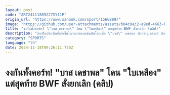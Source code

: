 ```yaml
---
layout: post
code: "ART24111809227SY11P"
origin_url: "https://www.sanook.com/sport/1566889/"
image: "https://github.com/user-attachments/assets/b04c9ac2-a9ed-4663-bca6-092c4eb5e8a1"
title: "งงกันทั้งคอร์ท! \"บาส เดชาพล\" โดน \"ใบเหลือง\" แต่สุดท้าย BWF สั่งยกเลิก (คลิป)"
description: "ถือเป็นประเด็นที่เกิดขึ้นในวงการแบดมินตันโลกเมื่อ \"บาส\" เดชาพล พัววรานุเคราะห์ นักตบลูกขนไก่ชาวไทย โดนใบเหลือง ในการแข่งขันแบดมินตัน รายการ คุมาโมโตะ มาสเตอร์ส เจแปน 2024 เมื่อสัปดาห์ที่ผ่านมา"
category: "SPORTS"
language: "th"
date: 2024-11-18T09:26:11.755Z
---
```


# งงกันทั้งคอร์ท! "บาส เดชาพล" โดน "ใบเหลือง" แต่สุดท้าย BWF สั่งยกเลิก (คลิป)